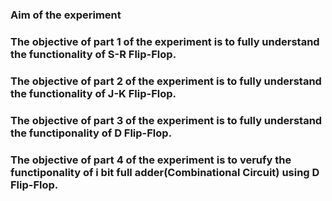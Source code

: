 ### Aim of the experiment

### The objective of part 1 of the experiment is to fully understand the functionality of S-R Flip-Flop.
### The objective of part 2 of the experiment is to fully understand the functionality of J-K Flip-Flop.
### The objective of part 3 of the experiment is to fully understand the functiponality of D Flip-Flop.
### The objective of part 4 of the experiment is to verufy the functiponality of i bit full adder(Combinational Circuit) using D Flip-Flop.